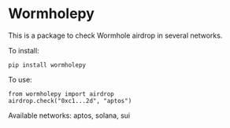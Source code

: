 # Wormholepy

This is a package to check Wormhole airdrop in several networks.

To install:

```
pip install wormholepy
```

To use:

```
from wormholepy import airdrop
airdrop.check("0xc1...2d", "aptos")
```

Available networks: aptos, solana, sui